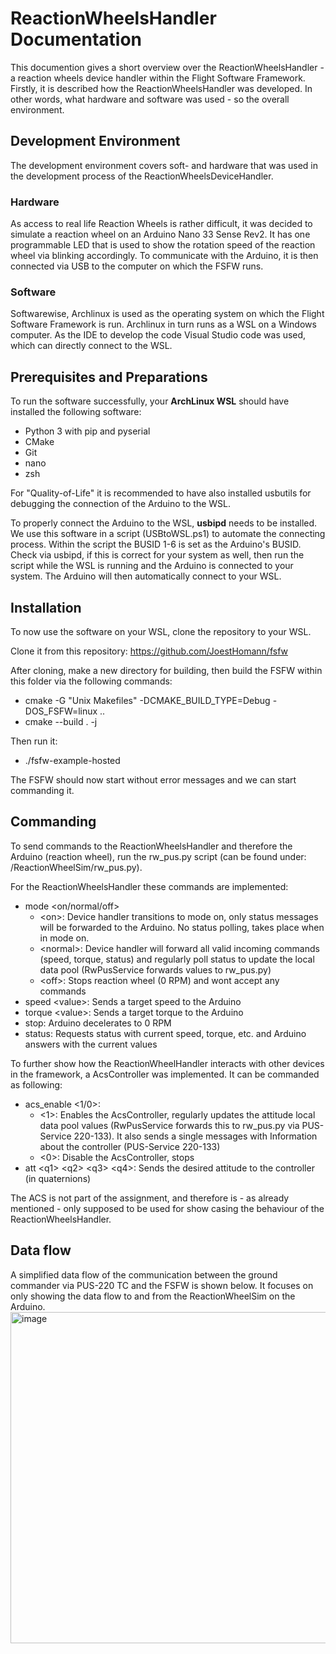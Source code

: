 

# ReactionWheelsHandler Documentation

This documention gives a short overview over the ReactionWheelsHandler - a reaction wheels device handler within the Flight Software Framework. Firstly, it is described how the ReactionWheelsHandler was developed. In other words, what hardware and software was used - so the overall environment.

## Development Environment
The development environment covers soft- and hardware that was used in the development process of the ReactionWheelsDeviceHandler.

### Hardware
As access to real life Reaction Wheels is rather difficult, it was decided to simulate a reaction wheel on an Arduino Nano 33 Sense Rev2. It has one programmable LED that is used to show the rotation speed of the reaction wheel via blinking accordingly.
To communicate with the Arduino, it is then connected via USB to the computer on which the FSFW runs.

### Software
Softwarewise, Archlinux is used as the operating system on which the Flight Software Framework is run. Archlinux in turn runs as a WSL on a Windows computer.
As the IDE to develop the code Visual Studio code was used, which can directly connect to the WSL.

## Prerequisites and Preparations

To run the software successfully, your **ArchLinux WSL** should have installed the following software:

 - Python 3 with pip and pyserial
 - CMake
 - Git
 - nano
 -  zsh

For "Quality-of-Life" it is recommended to have also installed usbutils for debugging the connection of the Arduino to the WSL.

To properly connect the Arduino to the WSL, **usbipd** needs to be installed. We use this software in a script (USBtoWSL.ps1) to automate the connecting process. Within the script the BUSID 1-6 is set as the Arduino's BUSID. Check via usbipd, if this is correct for your system as well, then run the script while the WSL is running and the Arduino is connected to your system. The Arduino will then automatically connect to your WSL.

## Installation

To now use the software on your WSL, clone the repository to your WSL.

Clone it from this repository:
https://github.com/JoestHomann/fsfw

After cloning, make a new directory for building, then build the FSFW within this folder via the following commands:

 - cmake -G "Unix Makefiles" -DCMAKE_BUILD_TYPE=Debug -DOS_FSFW=linux ..
 - cmake --build . -j

Then run it: 

 - ./fsfw-example-hosted

The FSFW should now start without error messages and we can start commanding it.

## Commanding

To send commands to the ReactionWheelsHandler and therefore the Arduino (reaction wheel),
run the rw_pus.py script (can be found under: /ReactionWheelSim/rw_pus.py).

For the ReactionWheelsHandler these commands are implemented:

 - mode \<on/normal/off>
	 - \<on>: Device handler transitions to mode on, only status messages will be forwarded to the Arduino. No status polling, takes place when in mode on.
	 - \<normal>: Device handler will forward all valid incoming commands (speed, torque, status) and regularly poll status to update the local data pool (RwPusService forwards values to rw_pus.py)
	 - \<off>: Stops reaction wheel (0 RPM) and wont accept any commands
 - speed \<value>: Sends a target speed to the Arduino
 - torque \<value>: Sends a target torque to the Arduino
 - stop: Arduino decelerates to 0 RPM
 - status: Requests status with current speed, torque, etc. and Arduino answers with the current values

To further show how the ReactionWheelHandler interacts with other devices in the framework, a AcsController was implemented. It can be commanded as following:

 - acs_enable \<1/0>: 
	 - \<1>: Enables the AcsController, regularly updates the attitude local data pool values 		(RwPusService forwards this to rw_pus.py via PUS-Service 220-133). It also sends a single messages with Information about the controller (PUS-Service 220-133)
	 - \<0>: Disable the AcsController, stops 
 - att \<q1> \<q2> \<q3> \<q4>: Sends the desired attitude to the controller (in quaternions)

The ACS is not part of the assignment, and therefore is - as already mentioned - only supposed to be used for show casing the behaviour of the ReactionWheelsHandler.


## Data flow
A simplified data flow of the communication between the ground commander via PUS-220 TC and the FSFW is shown below. It focuses on only showing the data flow to and from the ReactionWheelSim on the Arduino.
<img width="1447" height="530" alt="image" src="https://github.com/user-attachments/assets/34734b74-60b3-4dea-8092-f63cc0c252e3" />






